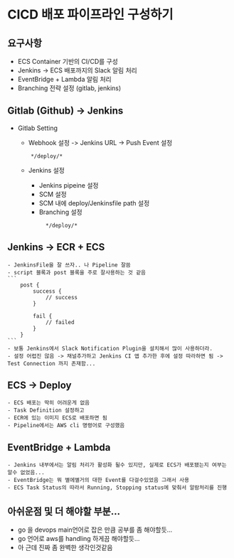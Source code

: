 # CICD 배포 파이프라인 구성하기

## 요구사항

- ECS Container 기반의 CI/CD를 구성
- Jenkins -> ECS 배포까지의 Slack 알림 처리
- EventBridge + Lambda 알림 처리
- Branching 전략 설정 (gitlab, jenkins)

## Gitlab (Github) -> Jenkins

- Gitlab Setting

  - Webhook 설정 -> Jenkins URL -> Push Event 설정

  ```
      */deploy/*
  ```

  - Jenkins 설정

    - Jenkins pipeine 설정
    - SCM 설정
    - SCM 내에 deploy/Jenkinsfile path 설정
    - Branching 설정
      ```
        */deploy/*
      ```

## Jenkins -> ECR + ECS

    - JenkinsFile을 잘 쓰자.. 나 Pipeline 잘씀
    - script 블록과 post 블록을 주로 잘사용하는 것 같음
    ```
        post {
            success {
                // success
            }

            fail {
                // failed
            }
        }
    ```
    - 보통 Jenkins에서 Slack Notification Plugin을 설치해서 많이 사용하더라.
    - 설정 어렵진 않음 -> 채널추가하고 Jenkins CI 앱 추가한 후에 설정 따라하면 됨 -> Test Connection 까지 존재함...

## ECS -> Deploy

    - ECS 배포는 딱히 어려운게 없음
    - Task Definition 설정하고
    - ECR에 있는 이미지 ECS로 배포하면 됨
    - Pipeline에서는 AWS cli 명령어로 구성했음

## EventBridge + Lambda

    - Jenkins 내부에서는 알림 처리가 활성화 될수 있지만, 실제로 ECS가 배포됐는지 여부는 알수 없었음...
    - EventBridge는 뭐 별에별거의 대한 Event를 다걸수있었음 그래서 사용
    - ECS Task Status의 따라서 Running, Stopping status에 맞춰서 알람처리를 진행

## 아쉬운점 및 더 해야할 부분...

- go 을 devops main언어로 잡은 만큼 공부를 좀 해야할듯...
- go 언어로 aws를 handling 하게끔 해야할듯...
- 아 근데 진짜 좀 완벽한 생각인것같음
